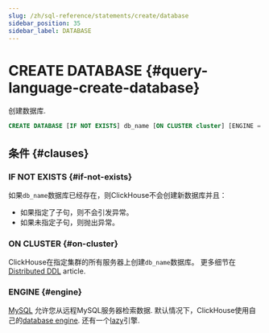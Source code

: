 ```yaml
---
slug: /zh/sql-reference/statements/create/database
sidebar_position: 35
sidebar_label: DATABASE
---
```


# CREATE DATABASE {#query-language-create-database}

创建数据库.

``` sql
CREATE DATABASE [IF NOT EXISTS] db_name [ON CLUSTER cluster] [ENGINE = engine(...)]
```

## 条件 {#clauses}

### IF NOT EXISTS {#if-not-exists}

如果`db_name`数据库已经存在，则ClickHouse不会创建新数据库并且：

-   如果指定了子句，则不会引发异常。
-   如果未指定子句，则抛出异常。

### ON CLUSTER {#on-cluster}

ClickHouse在指定集群的所有服务器上创建`db_name`数据库。 更多细节在 [Distributed DDL](../../../sql-reference/distributed-ddl.md) article.

### ENGINE {#engine}

[MySQL](../../../engines/database-engines/mysql.md) 允许您从远程MySQL服务器检索数据. 默认情况下，ClickHouse使用自己的[database engine](../../../engines/database-engines/index.md). 还有一个[lazy](../../../engines/database-engines/lazy.md)引擎.
